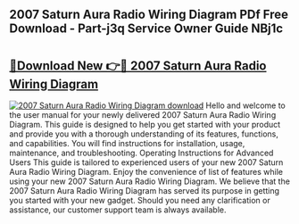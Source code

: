 ## 2007 Saturn Aura Radio Wiring Diagram PDf Free Download - Part-j3q Service Owner Guide NBj1c

# <h2><a href="http://dfuhc6y.blite.top/?on=2007+Saturn+Aura+Radio+Wiring+Diagram">🔗Download New 👉🔴 2007 Saturn Aura Radio Wiring Diagram</a></h2>

[![2007 Saturn Aura Radio Wiring Diagram download](https://i.imgur.com/lujVjoI.png)](http://dfuhc6y.blite.top/?on=2007+Saturn+Aura+Radio+Wiring+Diagram)
Hello and welcome to the user manual for your newly delivered 2007 Saturn Aura Radio Wiring Diagram. This guide is designed to help you get started with your product and provide you with a thorough understanding of its features, functions, and capabilities. You will find instructions for installation, usage, maintenance, and troubleshooting. Operating Instructions for Advanced Users This guide is tailored to experienced users of your new 2007 Saturn Aura Radio Wiring Diagram. Enjoy the convenience of list of features while using your new 2007 Saturn Aura Radio Wiring Diagram. We believe that the 2007 Saturn Aura Radio Wiring Diagram has served its purpose in getting you started with your new gadget. Should you need any clarification or assistance, our customer support team is always available.
